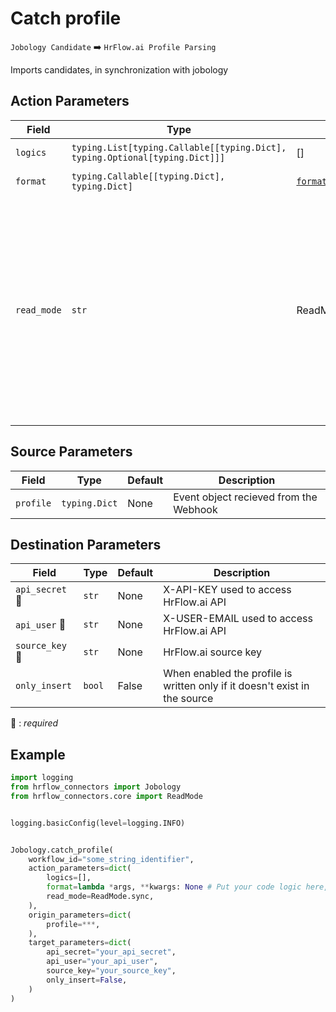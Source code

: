 # Catch profile
`Jobology Candidate` :arrow_right: `HrFlow.ai Profile Parsing`

Imports candidates, in synchronization with jobology



## Action Parameters

| Field | Type | Default | Description |
| ----- | ---- | ------- | ----------- |
| `logics`  | `typing.List[typing.Callable[[typing.Dict], typing.Optional[typing.Dict]]]` | [] | List of logic functions |
| `format`  | `typing.Callable[[typing.Dict], typing.Dict]` | [`format_jobology_profile`](../connector.py#L43) | Formatting function |
| `read_mode`  | `str` | ReadMode.sync | If 'incremental' then `read_from` of the last run is given to Origin Warehouse during read. **The actual behavior depends on implementation of read**. In 'sync' mode `read_from` is neither fetched nor given to Origin Warehouse during read. |

## Source Parameters

| Field | Type | Default | Description |
| ----- | ---- | ------- | ----------- |
| `profile`  | `typing.Dict` | None | Event object recieved from the Webhook |

## Destination Parameters

| Field | Type | Default | Description |
| ----- | ---- | ------- | ----------- |
| `api_secret` :red_circle: | `str` | None | X-API-KEY used to access HrFlow.ai API |
| `api_user` :red_circle: | `str` | None | X-USER-EMAIL used to access HrFlow.ai API |
| `source_key` :red_circle: | `str` | None | HrFlow.ai source key |
| `only_insert`  | `bool` | False | When enabled the profile is written only if it doesn't exist in the source |

:red_circle: : *required*

## Example

```python
import logging
from hrflow_connectors import Jobology
from hrflow_connectors.core import ReadMode


logging.basicConfig(level=logging.INFO)


Jobology.catch_profile(
    workflow_id="some_string_identifier",
    action_parameters=dict(
        logics=[],
        format=lambda *args, **kwargs: None # Put your code logic here,
        read_mode=ReadMode.sync,
    ),
    origin_parameters=dict(
        profile=***,
    ),
    target_parameters=dict(
        api_secret="your_api_secret",
        api_user="your_api_user",
        source_key="your_source_key",
        only_insert=False,
    )
)
```
